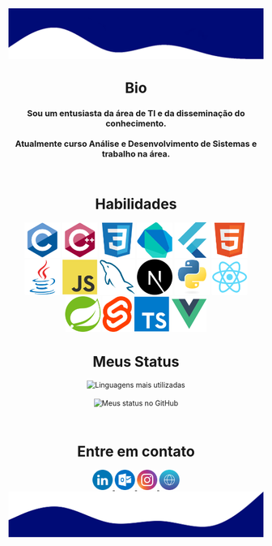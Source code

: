 <html>
   <body>
   <a href="#">
      <img align="center" src="./assets/top.png" alt="My Github Stats">
   </a>

   <h1 align="center">Bio</h1>
   <h3 align="center">
      Sou um entusiasta da área de TI e da disseminação do conhecimento.
      <br /><br />
      Atualmente curso Análise e Desenvolvimento de Sistemas e trabalho na área.
   </h3>
   <br />

   <div align="center" style="display:inline-block">
      <h1>Habilidades</h1>
      <img height="70" title="C" src="./assets/c.svg">
      <img height="70" title="C++" src="./assets/cpp.svg">    
      <img height="70" title="CSS3" src="./assets/css.svg"> 
      <img height="70" title="Dart" src="./assets/dart.svg"> 
      <img height="70" title="Flutter" src="./assets/flutter.svg"> 
      <img height="70" title="HTML5" src="./assets/html.svg"> 
      <img height="70" title="Java" src="./assets/java.svg"> 
      <img height="70" title="JavaScript" src="./assets/js.svg">
      <img height="70" title="MySQL" src="./assets/mysql.svg">
      <img height="70" title="Next.js" src="./assets/next.svg">
      <img height="70" title="Python" src="./assets/python.svg">
      <img height="70" title="React" src="./assets/react.svg">
      <img height="70" title="Spring Boot" src="./assets/spring.svg">
      <img height="70" title="Svelte" src="./assets/svelte.svg"> 
      <img height="70" title="TypeScript" src="./assets/typescript.svg">
      <img height="70" title="Vue.js" src="./assets/vue.svg">
   </div>
   <br />

   <div align="center">
      <h1>Meus Status</h1>
      <img align="center" src="https://github-readme-stats-alpha-ashen.vercel.app/api/top-langs/?username=heltonricardo&langs_count=10&layout=compact&theme=gotham" alt="Linguagens mais utilizadas">
      <br /><br />
      <img align="center" src="https://github-readme-stats-alpha-ashen.vercel.app/api?username=heltonricardo&count_private=true&show_icons=true&hide=issues&theme=gotham" alt="Meus status no GitHub">
      </p>
   </div>

   <br />

   <h1 align="center">Entre em contato</h1>
   <div align="center">
      <a target="_blank" href="https://www.linkedin.com/in/heltonricardo/">
         <img src="./assets/linkedin.svg" width="40" height="40"/>
      </a>
      <a target="_blank" href="mailto:helton_ricardo13@hotmail.com">
         <img src="./assets/outlook.svg" width="40" height="40"/>
      </a>
      <a target="_blank" href="https://www.instagram.com/helton.x/">
         <img src="./assets/instagram.svg" width="40" height="40"/>
      </a>
      <a target="_blank" href="https://heltonricardo.github.io/">
         <img src="./assets/website.svg" width="40" height="40"/>
      </a>
   </div>

   <a href="#">
      <img align="center" src="./assets/bottom.png" alt="My Github Stats">
   </a>
   </body>
</html>
